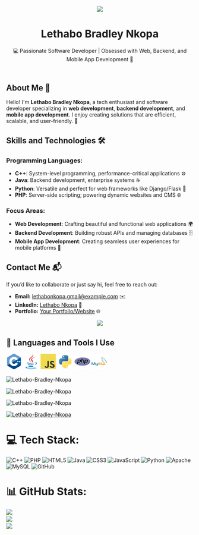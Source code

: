<body>
    <div class="container">
        <!-- Header Section -->
        <header>
          <p align="center"><image src="https://media.tenor.com/GVk4jB2u_i8AAAAd/coding.gif"></p>
            <h1>Lethabo Bradley Nkopa</h1>
            <p>💻 Passionate Software Developer | Obsessed with Web, Backend, and Mobile App Development 🚀</p>
        </header>
        <!-- About Me Section -->
        <section>
            <h2>About Me 👋</h2>
            <p>Hello! I'm <strong>Lethabo Bradley Nkopa</strong>, a tech enthusiast and software developer specializing in <strong>web development</strong>, <strong>backend development</strong>, and <strong>mobile app development</strong>. I enjoy creating solutions that are efficient, scalable, and user-friendly. 🌟</p>
        </section>
        <!-- Skills Section -->
        <section>
            <h2>Skills and Technologies 🛠️</h2>
            <h3>Programming Languages:</h3>
            <ul>
                <!-- List of programming languages -->
                <li><strong>C++</strong>: System-level programming, performance-critical applications ⚙️</li>
                <li><strong>Java</strong>: Backend development, enterprise systems ☕</li>
                <li><strong>Python</strong>: Versatile and perfect for web frameworks like Django/Flask 🐍</li>
                <li><strong>PHP</strong>: Server-side scripting; powering dynamic websites and CMS 🌐</li>
            </ul>
            <h3>Focus Areas:</h3>
            <ul>
                <!-- Areas of expertise -->
                <li><strong>Web Development</strong>: Crafting beautiful and functional web applications 🌍</li>
                <li><strong>Backend Development</strong>: Building robust APIs and managing databases 🗄️</li>
                <li><strong>Mobile App Development</strong>: Creating seamless user experiences for mobile platforms 📱</li>
            </ul>
        </section>
        <!-- Contact Section -->
        <section>
            <h2>Contact Me 📬</h2>
            <p>If you’d like to collaborate or just say hi, feel free to reach out:</p>
            <ul>
                <!-- Replace these with your actual contact details -->
                <li><strong>Email:</strong> <a href="mailto:lethabonkopa.gmail@example.com">lethabonkopa.gmail@example.com</a> ✉️</li>
                <li><strong>LinkedIn:</strong> <a href="https://www.linkedin.com/in/lethabo-nkopa-a8b598351/">Lethabo Nkopa</a> 🔗</li>
                <li><strong>Portfolio:</strong> <a href="https://www.linkedin.com/in/lethabo-nkopa-a8b598351/">Your Portfolio/Website</a> 🌐</li>
            </ul>
        </section>
            <p align="center"><image src="https://img1.picmix.com/output/stamp/normal/9/6/6/4/1584669_4606c.gif"></p>
    </div>
<h2>🚀 Languages and Tools I Use</h2>
<p><a target="_blank" href="https://raw.githubusercontent.com/devicons/devicon/master/icons/cplusplus/cplusplus-original.svg" style="display: inline-block;"><img src="https://raw.githubusercontent.com/devicons/devicon/master/icons/cplusplus/cplusplus-original.svg" alt="cplusplus" width="42" height="42" /></a>
<a target="_blank" href="https://raw.githubusercontent.com/devicons/devicon/master/icons/java/java-original.svg" style="display: inline-block;"><img src="https://raw.githubusercontent.com/devicons/devicon/master/icons/java/java-original.svg" alt="java" width="42" height="42" /></a>
<a target="_blank" href="https://raw.githubusercontent.com/devicons/devicon/master/icons/javascript/javascript-original.svg" style="display: inline-block;"><img src="https://raw.githubusercontent.com/devicons/devicon/master/icons/javascript/javascript-original.svg" alt="javascript" width="42" height="42" /></a>
<a target="_blank" href="https://raw.githubusercontent.com/devicons/devicon/master/icons/python/python-original.svg" style="display: inline-block;"><img src="https://raw.githubusercontent.com/devicons/devicon/master/icons/python/python-original.svg" alt="python" width="42" height="42" /></a>
<a target="_blank" href="https://raw.githubusercontent.com/devicons/devicon/master/icons/php/php-original.svg" style="display: inline-block;"><img src="https://raw.githubusercontent.com/devicons/devicon/master/icons/php/php-original.svg" alt="php" width="42" height="42" /></a>
<a target="_blank" href="https://raw.githubusercontent.com/devicons/devicon/master/icons/mysql/mysql-original-wordmark.svg" style="display: inline-block;"><img src="https://raw.githubusercontent.com/devicons/devicon/master/icons/mysql/mysql-original-wordmark.svg" alt="mysql" width="42" height="42" /></a></p>
<p><img align="center" src="https://github-readme-stats.vercel.app/api?username=Lethabo-Bradley-Nkopa&show_icons=true&locale=en" alt="Lethabo-Bradley-Nkopa" /></p>
<p><img align="center" src="https://github-readme-streak-stats.herokuapp.com/?user=Lethabo-Bradley-Nkopa&" alt="Lethabo-Bradley-Nkopa" /></p>
<p><img src="https://github-readme-stats.vercel.app/api/top-langs?username=Lethabo-Bradley-Nkopa&show_icons=true&locale=en&layout=compact" alt="Lethabo-Bradley-Nkopa" /></p>
<p><a href="https://github.com/ryo-ma/github-profile-trophy"><img src="https://github-profile-trophy.vercel.app/?username=Lethabo-Bradley-Nkopa" alt="Lethabo-Bradley-Nkopa" /></a></p>

# 💻 Tech Stack:
![C++](https://img.shields.io/badge/c++-%2300599C.svg?style=for-the-badge&logo=c%2B%2B&logoColor=white) ![PHP](https://img.shields.io/badge/php-%23777BB4.svg?style=for-the-badge&logo=php&logoColor=white) ![HTML5](https://img.shields.io/badge/html5-%23E34F26.svg?style=for-the-badge&logo=html5&logoColor=white) ![Java](https://img.shields.io/badge/java-%23ED8B00.svg?style=for-the-badge&logo=openjdk&logoColor=white) ![CSS3](https://img.shields.io/badge/css3-%231572B6.svg?style=for-the-badge&logo=css3&logoColor=white) ![JavaScript](https://img.shields.io/badge/javascript-%23323330.svg?style=for-the-badge&logo=javascript&logoColor=%23F7DF1E) ![Python](https://img.shields.io/badge/python-3670A0?style=for-the-badge&logo=python&logoColor=ffdd54) ![Apache](https://img.shields.io/badge/apache-%23D42029.svg?style=for-the-badge&logo=apache&logoColor=white) ![MySQL](https://img.shields.io/badge/mysql-4479A1.svg?style=for-the-badge&logo=mysql&logoColor=white) ![GitHub](https://img.shields.io/badge/github-%23121011.svg?style=for-the-badge&logo=github&logoColor=white)
# 📊 GitHub Stats:
![](https://github-readme-stats.vercel.app/api?username=Lethabo-Bradley-Nkopa&theme=dark&hide_border=false&include_all_commits=false&count_private=false)<br/>
![](https://nirzak-streak-stats.vercel.app/?user=Lethabo-Bradley-Nkopa&theme=dark&hide_border=false)<br/>
![](https://github-readme-stats.vercel.app/api/top-langs/?username=Lethabo-Bradley-Nkopa&theme=dark&hide_border=false&include_all_commits=false&count_private=false&layout=compact)

<!-- Proudly created with GPRM ( https://gprm.itsvg.in ) -->
</body>
</html>
